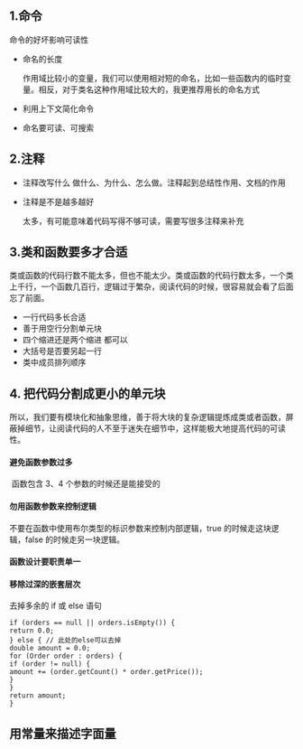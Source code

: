 ## 1.命令

命令的好坏影响可读性

+ 命名的长度

  作用域比较小的变量，我们可以使用相对短的命名，比如一些函数内的临时变量。相反，对于类名这种作用域比较大的，我更推荐用长的命名方式

+ 利用上下文简化命令

+ 命名要可读、可搜索

  

## 2.注释

+ 注释改写什么
  做什么、为什么、怎么做。注释起到总结性作用、文档的作用

+ 注释是不是越多越好

  太多，有可能意味着代码写得不够可读，需要写很多注释来补充

## 3.类和函数要多才合适

类或函数的代码行数不能太多，但也不能太少。类或函数的代码行数太多，一个类上千行，一个函数几百行，逻辑过于繁杂，阅读代码的时候，很容易就会看了后面忘了前面。

+ 一行代码多长合适
+ 善于用空行分割单元块
+ 四个缩进还是两个缩进
  都可以
+ 大括号是否要另起一行
+ 类中成员排列顺序

## 4. 把代码分割成更小的单元块

所以，我们要有模块化和抽象思维，善于将大块的复杂逻辑提炼成类或者函数，屏蔽掉细节，让阅读代码的人不至于迷失在细节中，这样能极大地提高代码的可读性。

#### 避免函数参数过多

​	函数包含 3、4 个参数的时候还是能接受的

#### 勿用函数参数来控制逻辑

不要在函数中使用布尔类型的标识参数来控制内部逻辑，true 的时候走这块逻辑，false 的时候走另一块逻辑。

#### 函数设计要职责单一

#### 移除过深的嵌套层次

去掉多余的 if 或 else 语句

```
if (orders == null || orders.isEmpty()) { 
return 0.0; 
} else { // 此处的else可以去掉
double amount = 0.0;
for (Order order : orders) { 
if (order != null) { 
amount += (order.getCount() * order.getPrice()); 
} 
}
return amount;
}
```

## 用常量来描述字面量
